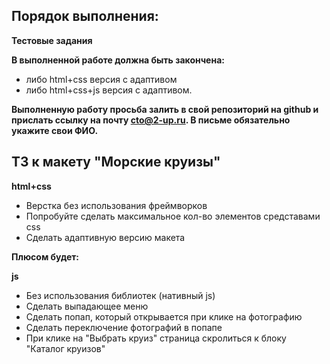 ## Порядок выполнения:
**Тестовые задания**

**В выполненной работе должна быть закончена:**
 - либо html+css версия с адаптивом
 - либо html+css+js версия с адаптивом.

**Выполненную работу просьба залить в свой репозиторий на github и прислать ссылку на почту cto@2-up.ru. В письме обязательно укажите свои ФИО.**

## ТЗ к макету "Морские круизы"

**html+css**

 - Верстка без использования фреймворков
 - Попробуйте сделать максимальное кол-во элементов средставами css
 - Сделать адаптивную версию макета

**Плюсом будет:**

**js**
 
 - Без использования библиотек (нативный js)
 - Сделать выпадающее меню
 - Сделать попап, который открывается при клике на фотографию
 - Сделать переключение фотографий в попапе
 - При клике на "Выбрать круиз" страница скролиться к блоку "Каталог круизов"
